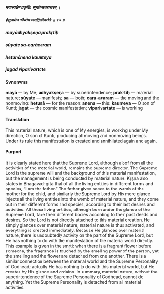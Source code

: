 ##### मयाध्यक्षेण प्रकृति: सूयते सचराचरम् ।
##### हेतुनानेन कौन्तेय जगद्विपरिवर्तते ॥ १० ॥

##### mayādhyakṣeṇa prakṛtiḥ
##### sūyate sa-carācaram
##### hetunānena kaunteya
##### jagad viparivartate

#### Synonyms

**mayā** — by Me; **adhyakṣeṇa** — by superintendence; **prakṛtiḥ** — material nature; **sūyate** — manifests; **sa** — both; **cara**-**acaram** — the moving and the nonmoving; **hetunā** — for the reason; **anena** — this; **kaunteya** — O son of Kuntī; **jagat** — the cosmic manifestation; **viparivartate** — is working.

#### Translation

This material nature, which is one of My energies, is working under My direction, O son of Kuntī, producing all moving and nonmoving beings. Under its rule this manifestation is created and annihilated again and again.

#### Purport

It is clearly stated here that the Supreme Lord, although aloof from all the activities of the material world, remains the supreme director. The Supreme Lord is the supreme will and the background of this material manifestation, but the management is being conducted by material nature. Kṛṣṇa also states in Bhagavad-gītā that of all the living entities in different forms and species, “I am the father.” The father gives seeds to the womb of the mother for the child, and similarly the Supreme Lord by His mere glance injects all the living entities into the womb of material nature, and they come out in their different forms and species, according to their last desires and activities. All these living entities, although born under the glance of the Supreme Lord, take their different bodies according to their past deeds and desires. So the Lord is not directly attached to this material creation. He simply glances over material nature; material nature is thus activated, and everything is created immediately. Because He glances over material nature, there is undoubtedly activity on the part of the Supreme Lord, but He has nothing to do with the manifestation of the material world directly. This example is given in the smṛti: when there is a fragrant flower before someone, the fragrance is touched by the smelling power of the person, yet the smelling and the flower are detached from one another. There is a similar connection between the material world and the Supreme Personality of Godhead; actually He has nothing to do with this material world, but He creates by His glance and ordains. In summary, material nature, without the superintendence of the Supreme Personality of Godhead, cannot do anything. Yet the Supreme Personality is detached from all material activities.
